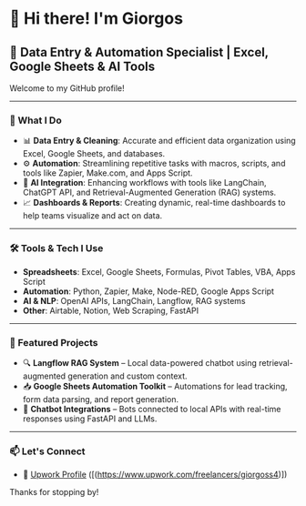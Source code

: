 # 👋 Hi there! I'm Giorgos

## 🧠 Data Entry & Automation Specialist | Excel, Google Sheets & AI Tools

Welcome to my GitHub profile!

---

### 🚀 What I Do

- 📊 **Data Entry & Cleaning**: Accurate and efficient data organization using Excel, Google Sheets, and databases.
- ⚙️ **Automation**: Streamlining repetitive tasks with macros, scripts, and tools like Zapier, Make.com, and Apps Script.
- 🤖 **AI Integration**: Enhancing workflows with tools like LangChain, ChatGPT API, and Retrieval-Augmented Generation (RAG) systems.
- 📈 **Dashboards & Reports**: Creating dynamic, real-time dashboards to help teams visualize and act on data.

---

### 🛠️ Tools & Tech I Use

- **Spreadsheets**: Excel, Google Sheets, Formulas, Pivot Tables, VBA, Apps Script  
- **Automation**: Python, Zapier, Make, Node-RED, Google Apps Script  
- **AI & NLP**: OpenAI APIs, LangChain, Langflow, RAG systems  
- **Other**: Airtable, Notion, Web Scraping, FastAPI

---

### 📂 Featured Projects

- 🔍 **Langflow RAG System** – Local data-powered chatbot using retrieval-augmented generation and custom context.
- 📥 **Google Sheets Automation Toolkit** – Automations for lead tracking, form data parsing, and report generation.
- 🤖 **Chatbot Integrations** – Bots connected to local APIs with real-time responses using FastAPI and LLMs.


---

### 📫 Let's Connect

- 💼 [Upwork Profile](#) ([(https://www.upwork.com/freelancers/giorgoss4)])

Thanks for stopping by!


